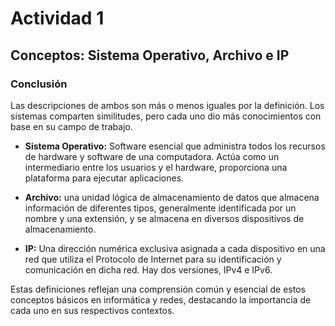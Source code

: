 # Actividad 1

## Conceptos: Sistema Operativo, Archivo e IP


### Conclusión
Las descripciones de ambos son más o menos iguales por la definición. Los sistemas comparten similitudes, pero cada uno dio más conocimientos con base en su campo de trabajo.

- **Sistema Operativo:** Software esencial que administra todos los recursos de hardware y software de una computadora. Actúa como un intermediario entre los usuarios y el hardware, proporciona una plataforma para ejecutar aplicaciones.

- **Archivo:** una unidad lógica de almacenamiento de datos que almacena información de diferentes tipos, generalmente identificada por un nombre y una extensión, y se almacena en diversos dispositivos de almacenamiento.

- **IP:** Una dirección numérica exclusiva asignada a cada dispositivo en una red que utiliza el Protocolo de Internet para su identificación y comunicación en dicha red. Hay dos versiones, IPv4 e IPv6.

Estas definiciones reflejan una comprensión común y esencial de estos conceptos básicos en informática y redes, destacando la importancia de cada uno en sus respectivos contextos.
